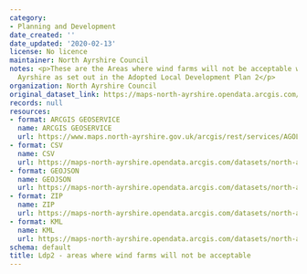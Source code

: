 ```yaml
---
category:
- Planning and Development
date_created: ''
date_updated: '2020-02-13'
license: No licence
maintainer: North Ayrshire Council
notes: <p>These are the Areas where wind farms will not be acceptable within North
  Ayrshire as set out in the Adopted Local Development Plan 2</p>
organization: North Ayrshire Council
original_dataset_link: https://maps-north-ayrshire.opendata.arcgis.com/maps/north-ayrshire::ldp2-areas-where-wind-farms-will-not-be-acceptable
records: null
resources:
- format: ARCGIS GEOSERVICE
  name: ARCGIS GEOSERVICE
  url: https://www.maps.north-ayrshire.gov.uk/arcgis/rest/services/AGOL/Open_Data_Portal4/MapServer/36
- format: CSV
  name: CSV
  url: https://maps-north-ayrshire.opendata.arcgis.com/datasets/north-ayrshire::ldp2-areas-where-wind-farms-will-not-be-acceptable.csv?outSR=%7B%22latestWkid%22%3A27700%2C%22wkid%22%3A27700%7D
- format: GEOJSON
  name: GEOJSON
  url: https://maps-north-ayrshire.opendata.arcgis.com/datasets/north-ayrshire::ldp2-areas-where-wind-farms-will-not-be-acceptable.geojson?outSR=%7B%22latestWkid%22%3A27700%2C%22wkid%22%3A27700%7D
- format: ZIP
  name: ZIP
  url: https://maps-north-ayrshire.opendata.arcgis.com/datasets/north-ayrshire::ldp2-areas-where-wind-farms-will-not-be-acceptable.zip?outSR=%7B%22latestWkid%22%3A27700%2C%22wkid%22%3A27700%7D
- format: KML
  name: KML
  url: https://maps-north-ayrshire.opendata.arcgis.com/datasets/north-ayrshire::ldp2-areas-where-wind-farms-will-not-be-acceptable.kml?outSR=%7B%22latestWkid%22%3A27700%2C%22wkid%22%3A27700%7D
schema: default
title: Ldp2 - areas where wind farms will not be acceptable
---
```

